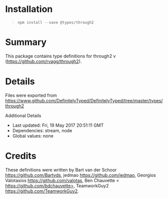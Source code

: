 # Installation
> `npm install --save @types/through2`

# Summary
This package contains type definitions for through2 v (https://github.com/rvagg/through2).

# Details
Files were exported from https://www.github.com/DefinitelyTyped/DefinitelyTyped/tree/master/types/through2

Additional Details
 * Last updated: Fri, 19 May 2017 20:51:11 GMT
 * Dependencies: stream, node
 * Global values: none

# Credits
These definitions were written by Bart van der Schoor <https://github.com/Bartvds>, jedmao <https://github.com/jedmao>, Georgios Valotasios <https://github.com/valotas>, Ben Chauvette < https://github.com/bdchauvette>, TeamworkGuy2 <https://github.com/TeamworkGuy2>.
